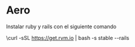 Aero
====

Instalar ruby y rails con el siguiente comando

\curl -sSL https://get.rvm.io | bash -s stable --rails


